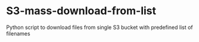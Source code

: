 # S3-mass-download-from-list
Python script to download files from single S3 bucket with predefined list of filenames
